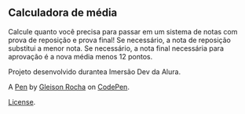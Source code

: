 Calculadora de média
--------------------

Calcule quanto você precisa para passar em um sistema de notas com prova de reposição e prova final!
Se necessário, a nota de reposição substitui a menor nota. Se necessário, a nota final necessária para aprovação é a nova média menos 12 pontos.

Projeto desenvolvido durantea Imersão Dev da Alura.

A [Pen](https://codepen.io/glucasmr/pen/KKqZGZd) by [Gleison Rocha](https://codepen.io/glucasmr) on [CodePen](https://codepen.io).

[License](https://codepen.io/glucasmr/pen/KKqZGZd/license).

